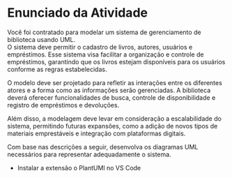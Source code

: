 # Enunciado da Atividade

Você foi contratado para modelar um sistema de gerenciamento de biblioteca usando UML.  
O sistema deve permitir o cadastro de livros, autores, usuários e empréstimos. Esse sistema visa facilitar a organização e controle de empréstimos, garantindo que os livros estejam disponíveis para os usuários conforme as regras estabelecidas.  

O modelo deve ser projetado para refletir as interações entre os diferentes atores e a forma como as informações serão gerenciadas. A biblioteca deverá oferecer funcionalidades de busca, controle de disponibilidade e registro de empréstimos e devoluções.  

Além disso, a modelagem deve levar em consideração a escalabilidade do sistema, permitindo futuras expansões, como a adição de novos tipos de materiais emprestáveis e integração com plataformas digitais.  

Com base nas descrições a seguir, desenvolva os diagramas UML necessários para representar adequadamente o sistema.


- Instalar a extensão o PlantUMl no VS Code


